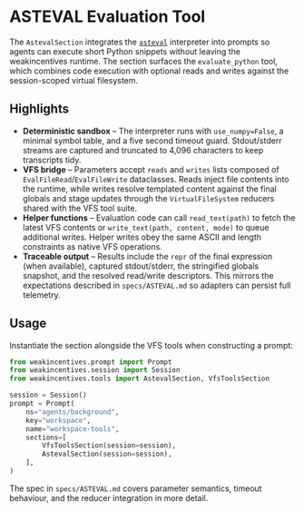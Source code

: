 # ASTEVAL Evaluation Tool

The `AstevalSection` integrates the [`asteval`](https://github.com/lmfit/asteval)
interpreter into prompts so agents can execute short Python snippets without
leaving the weakincentives runtime. The section surfaces the
`evaluate_python` tool, which combines code execution with optional reads and
writes against the session-scoped virtual filesystem.

## Highlights

- **Deterministic sandbox** – The interpreter runs with `use_numpy=False`, a
  minimal symbol table, and a five second timeout guard. Stdout/stderr streams
  are captured and truncated to 4,096 characters to keep transcripts tidy.
- **VFS bridge** – Parameters accept `reads` and `writes` lists composed of
  `EvalFileRead`/`EvalFileWrite` dataclasses. Reads inject file contents into the
  runtime, while writes resolve templated content against the final globals and
  stage updates through the `VirtualFileSystem` reducers shared with the VFS
  tool suite.
- **Helper functions** – Evaluation code can call `read_text(path)` to fetch the
  latest VFS contents or `write_text(path, content, mode)` to queue additional
  writes. Helper writes obey the same ASCII and length constraints as native VFS
  operations.
- **Traceable output** – Results include the `repr` of the final expression (when
  available), captured stdout/stderr, the stringified globals snapshot, and the
  resolved read/write descriptors. This mirrors the expectations described in
  `specs/ASTEVAL.md` so adapters can persist full telemetry.

## Usage

Instantiate the section alongside the VFS tools when constructing a prompt:

```python
from weakincentives.prompt import Prompt
from weakincentives.session import Session
from weakincentives.tools import AstevalSection, VfsToolsSection

session = Session()
prompt = Prompt(
    ns="agents/background",
    key="workspace",
    name="workspace-tools",
    sections=[
        VfsToolsSection(session=session),
        AstevalSection(session=session),
    ],
)
```

The spec in `specs/ASTEVAL.md` covers parameter semantics, timeout behaviour,
and the reducer integration in more detail.

